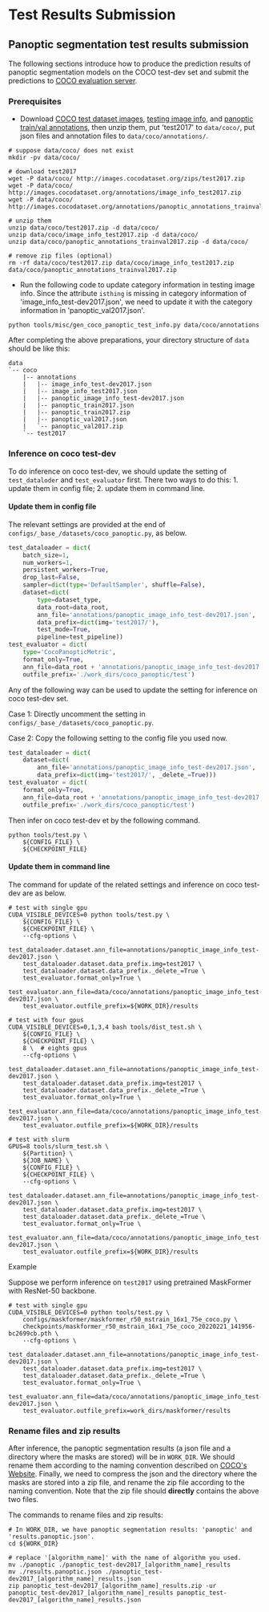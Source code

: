 # Test Results Submission

## Panoptic segmentation test results submission

The following sections introduce how to produce the prediction results of panoptic segmentation models on the COCO test-dev set and submit the predictions to [COCO evaluation server](https://competitions.codalab.org/competitions/19507).

### Prerequisites

- Download [COCO test dataset images](http://images.cocodataset.org/zips/test2017.zip), [testing image info](http://images.cocodataset.org/annotations/image_info_test2017.zip), and [panoptic train/val annotations](http://images.cocodataset.org/annotations/panoptic_annotations_trainval2017.zip), then unzip them, put 'test2017' to `data/coco/`, put json files and annotation files to `data/coco/annotations/`.

```shell
# suppose data/coco/ does not exist
mkdir -pv data/coco/

# download test2017
wget -P data/coco/ http://images.cocodataset.org/zips/test2017.zip
wget -P data/coco/ http://images.cocodataset.org/annotations/image_info_test2017.zip
wget -P data/coco/ http://images.cocodataset.org/annotations/panoptic_annotations_trainval2017.zip

# unzip them
unzip data/coco/test2017.zip -d data/coco/
unzip data/coco/image_info_test2017.zip -d data/coco/
unzip data/coco/panoptic_annotations_trainval2017.zip -d data/coco/

# remove zip files (optional)
rm -rf data/coco/test2017.zip data/coco/image_info_test2017.zip data/coco/panoptic_annotations_trainval2017.zip
```

- Run the following code to update category information in testing image info. Since the attribute `isthing` is missing in category information of 'image_info_test-dev2017.json', we need to update it with the category information in 'panoptic_val2017.json'.

```shell
python tools/misc/gen_coco_panoptic_test_info.py data/coco/annotations
```

After completing the above preparations, your directory structure of `data` should be like this:

```text
data
`-- coco
    |-- annotations
    |   |-- image_info_test-dev2017.json
    |   |-- image_info_test2017.json
    |   |-- panoptic_image_info_test-dev2017.json
    |   |-- panoptic_train2017.json
    |   |-- panoptic_train2017.zip
    |   |-- panoptic_val2017.json
    |   `-- panoptic_val2017.zip
    `-- test2017
```

### Inference on coco test-dev

To do inference on coco test-dev, we should update the setting of `test_dataloder` and `test_evaluator` first. There two ways to do this: 1. update them in config file; 2. update them in command line.

#### Update them in config file

The relevant settings are provided at the end of `configs/_base_/datasets/coco_panoptic.py`, as below.

```python
test_dataloader = dict(
    batch_size=1,
    num_workers=1,
    persistent_workers=True,
    drop_last=False,
    sampler=dict(type='DefaultSampler', shuffle=False),
    dataset=dict(
        type=dataset_type,
        data_root=data_root,
        ann_file='annotations/panoptic_image_info_test-dev2017.json',
        data_prefix=dict(img='test2017/'),
        test_mode=True,
        pipeline=test_pipeline))
test_evaluator = dict(
    type='CocoPanopticMetric',
    format_only=True,
    ann_file=data_root + 'annotations/panoptic_image_info_test-dev2017.json',
    outfile_prefix='./work_dirs/coco_panoptic/test')
```

Any of the following way can be used to update the setting for inference on coco test-dev set.

Case 1: Directly uncomment the setting in `configs/_base_/datasets/coco_panoptic.py`.

Case 2: Copy the following setting to the config file you used now.

```python
test_dataloader = dict(
    dataset=dict(
        ann_file='annotations/panoptic_image_info_test-dev2017.json',
        data_prefix=dict(img='test2017/', _delete_=True)))
test_evaluator = dict(
    format_only=True,
    ann_file=data_root + 'annotations/panoptic_image_info_test-dev2017.json',
    outfile_prefix='./work_dirs/coco_panoptic/test')
```

Then infer on coco test-dev et by the following command.

```shell
python tools/test.py \
    ${CONFIG_FILE} \
    ${CHECKPOINT_FILE}
```

#### Update them in command line

The command for update of the related settings and inference on coco test-dev are as below.

```shell
# test with single gpu
CUDA_VISIBLE_DEVICES=0 python tools/test.py \
    ${CONFIG_FILE} \
    ${CHECKPOINT_FILE} \
    --cfg-options \
    test_dataloader.dataset.ann_file=annotations/panoptic_image_info_test-dev2017.json \
    test_dataloader.dataset.data_prefix.img=test2017 \
    test_dataloader.dataset.data_prefix._delete_=True \
    test_evaluator.format_only=True \
    test_evaluator.ann_file=data/coco/annotations/panoptic_image_info_test-dev2017.json \
    test_evaluator.outfile_prefix=${WORK_DIR}/results

# test with four gpus
CUDA_VISIBLE_DEVICES=0,1,3,4 bash tools/dist_test.sh \
    ${CONFIG_FILE} \
    ${CHECKPOINT_FILE} \
    8 \  # eights gpus
    --cfg-options \
    test_dataloader.dataset.ann_file=annotations/panoptic_image_info_test-dev2017.json \
    test_dataloader.dataset.data_prefix.img=test2017 \
    test_dataloader.dataset.data_prefix._delete_=True \
    test_evaluator.format_only=True \
    test_evaluator.ann_file=data/coco/annotations/panoptic_image_info_test-dev2017.json \
    test_evaluator.outfile_prefix=${WORK_DIR}/results

# test with slurm
GPUS=8 tools/slurm_test.sh \
    ${Partition} \
    ${JOB_NAME} \
    ${CONFIG_FILE} \
    ${CHECKPOINT_FILE} \
    --cfg-options \
    test_dataloader.dataset.ann_file=annotations/panoptic_image_info_test-dev2017.json \
    test_dataloader.dataset.data_prefix.img=test2017 \
    test_dataloader.dataset.data_prefix._delete_=True \
    test_evaluator.format_only=True \
    test_evaluator.ann_file=data/coco/annotations/panoptic_image_info_test-dev2017.json \
    test_evaluator.outfile_prefix=${WORK_DIR}/results
```

Example

Suppose we perform inference on `test2017` using pretrained MaskFormer with ResNet-50 backbone.

```shell
# test with single gpu
CUDA_VISIBLE_DEVICES=0 python tools/test.py \
    configs/maskformer/maskformer_r50_mstrain_16x1_75e_coco.py \
    checkpoints/maskformer_r50_mstrain_16x1_75e_coco_20220221_141956-bc2699cb.pth \
    --cfg-options \
    test_dataloader.dataset.ann_file=annotations/panoptic_image_info_test-dev2017.json \
    test_dataloader.dataset.data_prefix.img=test2017 \
    test_dataloader.dataset.data_prefix._delete_=True \
    test_evaluator.format_only=True \
    test_evaluator.ann_file=data/coco/annotations/panoptic_image_info_test-dev2017.json \
    test_evaluator.outfile_prefix=work_dirs/maskformer/results
```

### Rename files and zip results

After inference, the panoptic segmentation results (a json file and a directory where the masks are stored) will be in `WORK_DIR`. We should rename them according to the naming convention described on [COCO's Website](https://cocodataset.org/#upload). Finally, we need to compress the json and the directory where the masks are stored into a zip file, and rename the zip file according to the naming convention. Note that the zip file should **directly** contains the above two files.

The commands to rename files and zip results:

```shell
# In WORK_DIR, we have panoptic segmentation results: 'panoptic' and 'results.panoptic.json'.
cd ${WORK_DIR}

# replace '[algorithm_name]' with the name of algorithm you used.
mv ./panoptic ./panoptic_test-dev2017_[algorithm_name]_results
mv ./results.panoptic.json ./panoptic_test-dev2017_[algorithm_name]_results.json
zip panoptic_test-dev2017_[algorithm_name]_results.zip -ur panoptic_test-dev2017_[algorithm_name]_results panoptic_test-dev2017_[algorithm_name]_results.json
```
